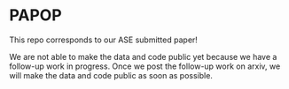 # PAPOP
This repo corresponds to our ASE submitted paper!

We are not able to make the data and code public yet because we have a follow-up work in progress. Once we post the follow-up work on arxiv, we will make the data and code public as soon as possible.
